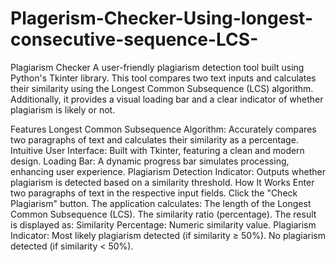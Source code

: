 # Plagerism-Checker-Using-longest-consecutive-sequence-LCS-

Plagiarism Checker
A user-friendly plagiarism detection tool built using Python's Tkinter library. This tool compares two text inputs and calculates their similarity using the Longest Common Subsequence (LCS) algorithm. Additionally, it provides a visual loading bar and a clear indicator of whether plagiarism is likely or not.

Features
Longest Common Subsequence Algorithm: Accurately compares two paragraphs of text and calculates their similarity as a percentage.
Intuitive User Interface: Built with Tkinter, featuring a clean and modern design.
Loading Bar: A dynamic progress bar simulates processing, enhancing user experience.
Plagiarism Detection Indicator: Outputs whether plagiarism is detected based on a similarity threshold.
How It Works
Enter two paragraphs of text in the respective input fields.
Click the "Check Plagiarism" button.
The application calculates:
The length of the Longest Common Subsequence (LCS).
The similarity ratio (percentage).
The result is displayed as:
Similarity Percentage: Numeric similarity value.
Plagiarism Indicator:
Most likely plagiarism detected (if similarity ≥ 50%).
No plagiarism detected (if similarity < 50%).
